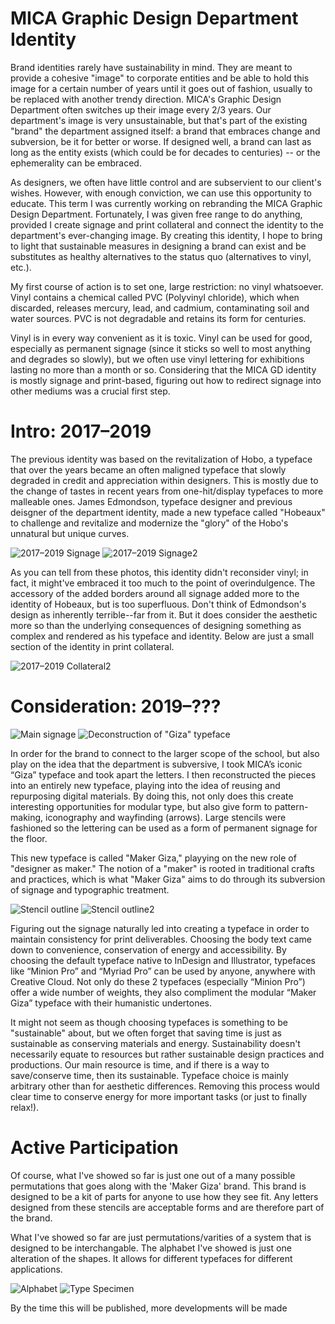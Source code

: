 # MICA Graphic Design Department Identity

Brand identities rarely have sustainability in mind. They are meant to provide a cohesive "image" to corporate entities and be able to hold this image for a certain number of years until it goes out of fashion, usually to be replaced with another trendy direction. MICA's Graphic Design Department often switches up their image every 2/3 years. Our department's image is very unsustainable, but that's part of the existing "brand" the department assigned itself: a brand that embraces change and subversion, be it for better or worse. If designed well, a brand can last as long as the entity exists (which could be for decades to centuries) -- or the ephemerality can be embraced.

As designers, we often have little control and are subservient to our client's wishes. However, with enough conviction, we can use this opportunity to educate. This term I was currently working on rebranding the MICA Graphic Design Department. Fortunately, I was given free range to do anything, provided I create signage and print collateral and connect the identity to the department's ever-changing image. By creating this identity, I hope to bring to light that sustainable measures in designing a brand can exist and be substitutes as healthy alternatives to the status quo (alternatives to vinyl, etc.).

My first course of action is to set one, large restriction: no vinyl whatsoever. Vinyl contains a chemical called PVC (Polyvinyl chloride), which when discarded, releases mercury, lead, and cadmium, contaminating soil and water sources. PVC is not degradable and retains its form for centuries. 

Vinyl is in every way convenient as it is toxic. Vinyl can be used for good, especially as permanent signage (since it sticks so well to most anything and degrades so slowly), but we often use vinyl lettering for exhibitions lasting no more than a month or so. Considering that the MICA GD identity is mostly signage and print-based, figuring out how to redirect signage into other mediums was a crucial first step.

# Intro: 2017–2019 
The previous identity was based on the revitalization of Hobo, a typeface that over the years became an often maligned typeface that slowly degraded in credit and appreciation within designers. This is mostly due to the change of tastes in recent years from one-hit/display typefaces to more malleable ones. James Edmondson, typeface designer and previous deisgner of the department identity, made a new typeface called "Hobeaux" to challenge and revitalize and modernize the "glory" of the Hobo's unnatural but unique curves.

![2017–2019 Signage](Hobeaux_1.jpg)
![2017–2019 Signage2](Hobeaux_2.jpg)

As you can tell from these photos, this identity didn't reconsider vinyl; in fact, it might've embraced it too much to the point of overindulgence. The accessory of the added borders around all signage added more to the identity of Hobeaux, but is too superfluous. Don't think of Edmondson's design as inherently terrible--far from it. But it does consider the aesthetic more so than the underlying consequences of designing something as complex and rendered as his typeface and identity. Below are just a small section of the identity in print collateral. 

![2017–2019 Collateral2](ResourceGuide_Scholarships_Update_Page_1.jpg)

# Consideration: 2019–??? 
![Main signage](MakerGiza_GraphicDesign_Signage.png)
![Deconstruction of "Giza" typeface](Deconstruction_0.png)

In order for the brand to connect to the larger scope of the school, but also play on the idea that the department is subversive, I took MICA’s iconic “Giza” typeface and took apart the letters. I then reconstructed the pieces into an entirely new typeface, playing into the idea of reusing and repurposing digital materials. By doing this, not only does this create interesting opportunities for modular type, but also give form to pattern-making, iconography and wayfinding (arrows). Large stencils were fashioned so the lettering can be used as a form of permanent signage for the floor.

This new typeface is called "Maker Giza," playying on the new role of "designer as maker." The notion of a "maker" is rooted in traditional crafts and practices, which is what "Maker Giza" aims to do through its subversion of signage and typographic treatment. 

![Stencil outline](MakerGiza_StencilOutline.jpg)
![Stencil outline2](Deconstruction_Stencil_1.JPG)

Figuring out the signage naturally led into creating a typeface in order to maintain consistency for print deliverables.  Choosing the body text came down to convenience, conservation of energy and accessibility. By choosing the default typeface native to InDesign and Illustrator, typefaces like “Minion Pro” and “Myriad Pro” can be used by anyone, anywhere with Creative Cloud. Not only do these 2 typefaces (especially “Minion Pro”) offer a wide number of weights, they also compliment the modular “Maker Giza” typeface with their humanistic undertones. 

It might not seem as though choosing typefaces is something to be "sustainable" about, but we often forget that saving time is just as sustainable as conserving materials and energy. Sustainability doesn't necessarily equate to resources but rather sustainable design practices and productions. Our main resource is time, and if there is a way to save/conserve time, then its sustainable. Typeface choice is mainly arbitrary other than for aesthetic differences. Removing this process would clear time to conserve energy for more important tasks (or just to finally relax!).

# Active Participation
Of course, what I've showed so far is just one out of a many possible permutations that goes along with the 'Maker Giza' brand. This brand is designed to be a kit of parts for anyone to use how they see fit. Any letters designed from these stencils are acceptable forms and are therefore part of the brand. 


 What I've showed so far are just permutations/varities of a system that is designed to be interchangable. The alphabet I've showed is just one alteration of the shapes. It allows for different typefaces for different applications.

![Alphabet](MakerGiza_Alphabet.png)
![Type Specimen](Screenshot_MakerGiza.png)

 By the time this will be published, more developments will be made 
